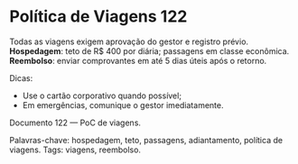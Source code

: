 # Política de Viagens 122

Todas as viagens exigem aprovação do gestor e registro prévio. 
**Hospedagem**: teto de R$ 400 por diária; passagens em classe econômica.
**Reembolso**: enviar comprovantes em até 5 dias úteis após o retorno.

Dicas:
- Use o cartão corporativo quando possível;
- Em emergências, comunique o gestor imediatamente.

Documento 122 — PoC de viagens.

Palavras-chave: hospedagem, teto, passagens, adiantamento, política de viagens.
Tags: viagens, reembolso.
